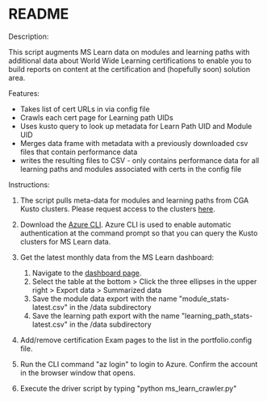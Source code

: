 # README

Description:

This script augments MS Learn data on modules and learning paths with additional data about World Wide Learning certifications to enable you to build reports on content at the certification and (hopefully soon) solution area.

Features:

- Takes list of cert URLs in via config file
- Crawls each cert page for Learning path UIDs
- Uses kusto query to look up metadata for Learn Path UID and Module UID
- Merges data frame with metadata with a previously downloaded csv files that contain performance data
- writes the resulting files to CSV - only contains performance data for all learning paths and modules associated with certs in the config file

Instructions:

1. The script pulls meta-data for modules and learning paths from CGA Kusto clusters. Please request access to the clusters [here](https://review.docs.microsoft.com/en-us/help/contribute/contribute-how-to-connect-kusto?branch=master#request-access-to-kusto-clusters).

2. Download the [Azure CLI](https://docs.microsoft.com/en-us/cli/azure/install-azure-cli).  Azure CLI is used to enable automatic authentication at the command prompt so that you can query the Kusto clusters for MS Learn data.

2. Get the latest monthly data from the MS Learn dashboard:
	1. Navigate to the [dashboard page](https://msit.powerbi.com/groups/9d83d204-82a9-4b36-98f2-a40099093839/reports/3ad7a43c-5334-4086-b762-8b4bdb2741ff/ReportSectionfb7e1b32d2783b56519d?ctid=72f988bf-86f1-41af-91ab-2d7cd011db47).
	2. Select the table at the bottom > Click the three ellipses in the upper right > Export data > Summarized data
	3. Save the module data export with the name "module_stats-latest.csv" in the /data subdirectory
	4. Save the learning path export with the name "learning_path_stats-latest.csv" in the /data subdirectory
	
3. Add/remove certification Exam pages to the list in the portfolio.config file.
4. Run the CLI command "az login" to login to Azure. Confirm the account in the browser window that opens.
4. Execute the driver script by typing "python ms_learn_crawler.py"
